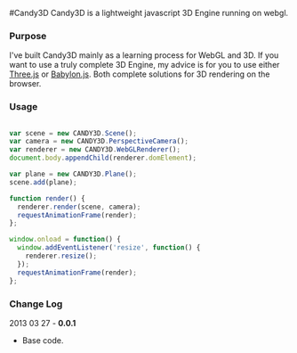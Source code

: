 #Candy3D
Candy3D is a lightweight javascript 3D Engine running on webgl.

### Purpose
I've built Candy3D mainly as a learning process for WebGL and 3D. If you want to use a truly complete 3D Engine, my advice is for you to use either [Three.js](http://threejs.org/) or [Babylon.js](http://www.babylonjs.com/). Both complete solutions for 3D rendering on the browser.

### Usage ###
```javascript

var scene = new CANDY3D.Scene();
var camera = new CANDY3D.PerspectiveCamera();
var renderer = new CANDY3D.WebGLRenderer();
document.body.appendChild(renderer.domElement);

var plane = new CANDY3D.Plane();
scene.add(plane);

function render() {
  renderer.render(scene, camera);
  requestAnimationFrame(render);
};

window.onload = function() {
  window.addEventListener('resize', function() {
    renderer.resize();
  });
  requestAnimationFrame(render);
};
```


### Change Log ###
2013 03 27 - **0.0.1**
* Base code.
